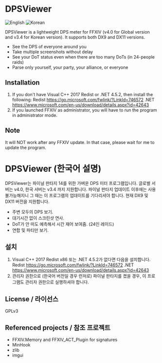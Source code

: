 ﻿# DPSViewer

![English](https://raw.githubusercontent.com/Soreepeong/DPSViewer/master/readme-images/img-eng.png)
![Korean](https://raw.githubusercontent.com/Soreepeong/DPSViewer/master/readme-images/img-kor.png)


DPSViewer is a lightweight DPS meter for FFXIV (v4.0 for Global version and v3.4 for Korean version).
It supports both DX9 and DX11 versions.

  - See the DPS of everyone around you
  - Take multiple screenshots without delay
  - See your DoT status even when there are too many DoTs (in 24-people raids)
  - Parse only yourself, your party, your alliance, or everyone

Installation
----
1. If you don't have Visual C++ 2017 Redist or .NET 4.5.2, then install the following:
Redist https://go.microsoft.com/fwlink/?LinkId=746572
.NET https://www.microsoft.com/en-us/download/details.aspx?id=42643
2. If you launched FFXIV as administrator, you will have to run the program in administrator mode.

Note
----
It will NOT work after any FFXIV update. In that case, please wait for me to update the program.

# DPSViewer (한국어 설명)

DPSViewer는 파이널 판타지 14를 위한 가벼운 DPS 미터 프로그램입니다.
글로벌 서버는 v4.0, 한국 서버는 v3.4 까지 지원합니다. 파이널 판타지 업데이트 이후에는 사용 불가능해지니 그 때는 이 프로그램의 업데이트를 기다리셔야 합니다.
현재 DX9 및 DX11 버전을 지원합니다.

  - 주변 모두의 DPS 보기.
  - 대기시간 없이 스크린샷 연사.
  - DoT가 안 떠도 예측해서 시간 재어 보여줌. (24인 레이드)
  - 연합 및 파티만 보기.

설치
----
1. Visual C++ 2017 Redist x86 또는 .NET 4.5.2가 없다면 다음을 설치합니다.
Redist https://go.microsoft.com/fwlink/?LinkId=746572
.NET https://www.microsoft.com/en-us/download/details.aspx?id=42643
2. 관리자 권한으로 (한국어 버전일 경우 런처로) 파이널 판타지를 켰을 경우, 이 프로그램도 관리자 권한으로 실행하셔야 합니다.

License / 라이선스
----
GPLv3

Referenced projects / 참조 프로젝트
----
- FFXIV.Memory and FFXIV_ACT_Plugin for signatures
- MinHook
- zlib
- imgui
